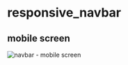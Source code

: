 # responsive_navbar

## mobile screen
![navbar - mobile screen](https://user-images.githubusercontent.com/22793732/40269661-e5eba8dc-5b81-11e8-849a-f87f20a7d61d.JPG)
